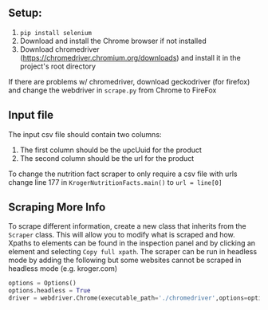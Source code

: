 ## Setup:
1. `pip install selenium`
2. Download and install the Chrome browser if not installed
3. Download chromedriver (https://chromedriver.chromium.org/downloads) and install it in the project's root directory

If there are problems w/ chromedriver, download geckodriver (for firefox) and change the webdriver in `scrape.py` from Chrome to FireFox

## Input file
The input csv file should contain two columns: 
1. The first column should be the upcUuid for the product
2. The second column should be the url for the product 

To change the nutrition fact scraper to only require a csv file with urls change line 177 in `KrogerNutritionFacts.main()` to `url = line[0]`

## Scraping More Info
To scrape different information, create a new class that inherits from the `Scraper` class. This will allow you to modify what is scraped and how. Xpaths to elements can be found in the inspection panel and by clicking an element and selecting `Copy full xpath`. The scraper can be run in headless mode by adding the following but some websites cannot be scraped in headless mode (e.g. kroger.com)
```python
options = Options()
options.headless = True
driver = webdriver.Chrome(executable_path='./chromedriver',options=options)
```
